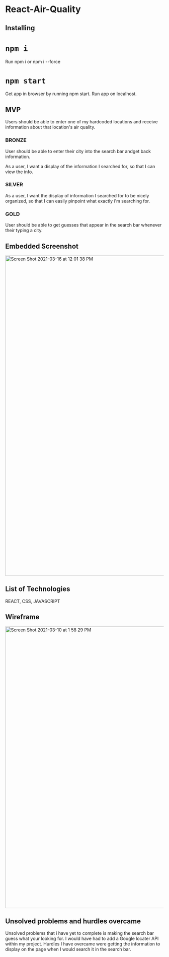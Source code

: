 # React-Air-Quality

## Installing

# `npm i`

 Run npm i or npm i --force

# `npm start`

 Get app in browser by running npm start.
 Run app on localhost.

## MVP
Users should be able to enter one of my hardcoded locations and receive information about that location's air quality.

### BRONZE
 User should be able to enter their city into the search bar andget back information.

 As a user, I want a display of the information I searched for, so that I can view the info.


### SILVER


As a user, I want the display of information I searched for to be nicely organized, so that I can easily pinpoint what exactly i'm searching for.


### GOLD

 User should be able to get guesses that appear in the search bar whenever their typing a city.


## Embedded Screenshot
<img width="1018" alt="Screen Shot 2021-03-16 at 12 01 38 PM" src="https://media.git.generalassemb.ly/user/33892/files/6d58b300-864f-11eb-8069-b07f31f3b466">

## List of Technologies

REACT, CSS, JAVASCRIPT


## Wireframe
<img width="895" alt="Screen Shot 2021-03-10 at 1 58 29 PM" src="https://media.git.generalassemb.ly/user/33892/files/c08eb980-81a8-11eb-9e19-ee7911df1f7b">

## Unsolved problems and hurdles overcame

Unsolved problems that i have yet to complete is making the search bar guess what your looking for. I would have had to add a Google locater API within my project. Hurdles I have overcame were getting the information to display on the page when I would search it in the search bar.


